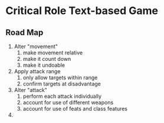 Critical Role Text-based Game
=============================

Road Map
--------

1. Alter "movement"
    1. make movement relative
    1. make it count down
    1. make it undoable
1. Apply attack range
    1. only allow targets within range
    1. confirm targets at disadvantage
1. Alter "attack"
    1. perform each attack individually
    1. account for use of different weapons
    1. account for use of feats and class features
1. 
